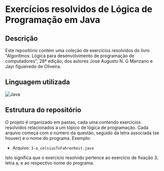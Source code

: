 # Exercícios resolvidos de Lógica de Programação em Java

## Descrição

Este repositório contém uma coleção de exercícios resolvidos do livro "Algoritmos: Lógica para desenvolvimento de programação de computadores", 28ª edição, dos autores José Augusto N. G Manzano e Jayr figueiredo de Oliveira.

## Linguagem utilizada

![Java](https://img.shields.io/badge/java-%23ED8B00.svg?style=for-the-badge&logo=openjdk&logoColor=white)

## Estrutura do repositório

O projeto é organizado em pastas, cada uma contendo exercícios resolvidos relacionados a um tópico de lógica de programação. Cada arquivo começa com o número da questão, seguido da letra associada (se houver) e o nome do programa. Exemplo:

- Arquivo: `3-a_celsiusToFahrenheit.java`

Isto significa que o exercício resolvido pertence ao exercício de fixação 3, letra a, e ao respectivo nome do programa. 

